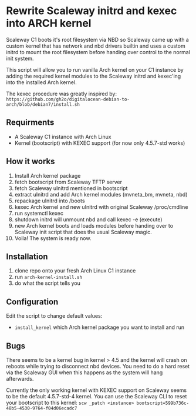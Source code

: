 Rewrite Scaleway initrd and kexec into ARCH kernel 
==================================================

Scaleway C1 boots it's root filesystem via NBD so Scaleway came up with a 
custom kernel that has network and nbd drivers builtin and uses a custom 
initrd to mount the root filesystem before handing over control to the normal
init system. 

This script will allow you to run vanilla Arch kernel on your C1 instance by
adding the required kernel modules to the Scaleway initrd and kexec'ing into
the installed Arch kernel. 

The kexec procedure was greatly inspired by:
`https://github.com/gh2o/digitalocean-debian-to-arch/blob/debian7/install.sh`

Requirments
-----------
* A Scaleway C1 instance with Arch Linux
* Kernel (bootscript) with KEXEC support (for now only 4.5.7-std works)

How it works
------------
1. Install Arch kernel package
2. fetch bootscript from Scaleway TFTP server
3. fetch Scaleway uInitrd mentioned in bootscript
4. extract uInitrd and add Arch kernel modules (mvneta_bm, mvneta, nbd) 
5. repackage uInitrd into /boots
6. kexec Arch kernel and new uInitrd with original Scaleway /proc/cmdline 
7. run systemctl kexec
8. shutdown initrd will unmount nbd and call kexec -e (execute)
9. new Arch kernel boots and loads modules before handing over to Scaleway 
   init script that does the usual Scaleway magic.
10. Voila! The system is ready now.

Installation
------------
1. clone repo onto your fresh Arch Linux C1 instance
2. run `arch-kernel-install.sh`
3. do what the script tells you

Configuration
-------------
Edit the script to change default values:
* `install_kernel`
  which Arch kernel package you want to install and run

Bugs
----
There seems to be a kernel bug in kernel > 4.5 and the kernel will crash 
on reboots while trying to disconnect nbd devices. You need to do a hard reset
via the Scaleway GUI when this happens as the system will hang afterwards.

Currently the only working kernel with KEXEC support on Scaleway seems to be
the default 4.5.7-std-4 kernel. You can use the Scaleway CLI to reset your
bootscript to this kernel:
  `scw _patch <instance> bootscript=599b736c-48b5-4530-9764-f04d06ecadc7`
